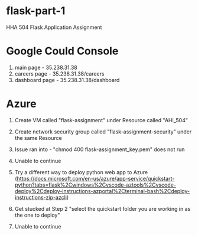 # flask-part-1
HHA 504 Flask Application Assignment

# Google Could Console
1. main page - 35.238.31.38
2. careers page - 35.238.31.38/careers
3. dashboard page - 35.238.31.38/dashboard

# Azure
1. Create VM called "flask-assignment" under Resource called "AHI_504"
2. Create network security group called "flask-assignment-security" under the same Resource
3. Issue ran into - "chmod 400 flask-assignment_key.pem" does not run 
4. Unable to continue

5. Try a different way to deploy python web app to Azure (https://docs.microsoft.com/en-us/azure/app-service/quickstart-python?tabs=flask%2Cwindows%2Cvscode-aztools%2Cvscode-deploy%2Cdeploy-instructions-azportal%2Cterminal-bash%2Cdeploy-instructions-zip-azcli)
6. Get stucked at Step 2 "select the quickstart folder you are working in as the one to deploy"
7. Unable to continue
